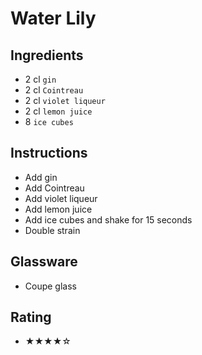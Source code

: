 # Water Lily

## Ingredients
- 2 cl `gin`
- 2 cl `Cointreau`
- 2 cl `violet liqueur`
- 2 cl `lemon juice`
- 8 `ice cubes`

## Instructions
- Add gin
- Add Cointreau
- Add violet liqueur
- Add lemon juice
- Add ice cubes and shake for 15 seconds
- Double strain

## Glassware
- Coupe glass

## Rating
- ★★★★☆